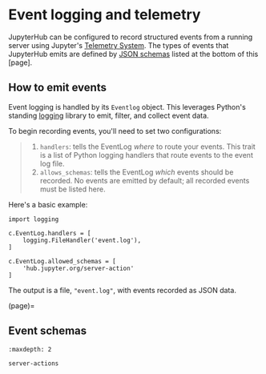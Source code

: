 # Event logging and telemetry

JupyterHub can be configured to record structured events from a running server using Jupyter's [Telemetry System]. The types of events that JupyterHub emits are defined by [JSON schemas] listed at the bottom of this [page].

## How to emit events

Event logging is handled by its `Eventlog` object. This leverages Python's standing [logging] library to emit, filter, and collect event data.

To begin recording events, you'll need to set two configurations:

> 1. `handlers`: tells the EventLog _where_ to route your events. This trait is a list of Python logging handlers that route events to the event log file.
> 2. `allows_schemas`: tells the EventLog _which_ events should be recorded. No events are emitted by default; all recorded events must be listed here.

Here's a basic example:

```
import logging

c.EventLog.handlers = [
    logging.FileHandler('event.log'),
]

c.EventLog.allowed_schemas = [
    'hub.jupyter.org/server-action'
]
```

The output is a file, `"event.log"`, with events recorded as JSON data.

(page)=

## Event schemas

```{toctree}
:maxdepth: 2

server-actions
```

[json schemas]: https://json-schema.org/
[logging]: https://docs.python.org/3/library/logging.html
[telemetry system]: https://github.com/jupyter/telemetry
